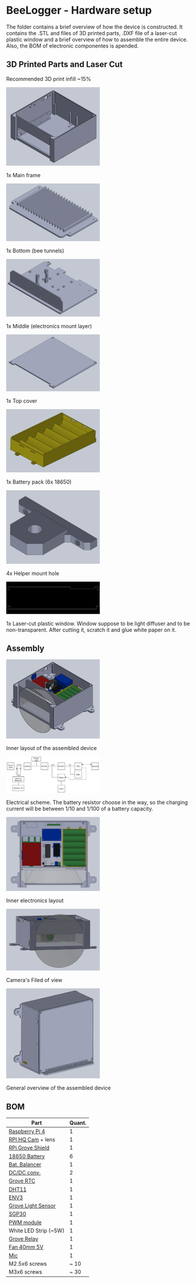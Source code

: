 # BeeLogger - Hardware setup

The folder contains a brief overview of how the device is constructed.
It contains the .STL and files of 3D printed parts, .DXF file of a laser-cut plastic window and a brief overview of how to assemble the entire device.
Also, the BOM of electronic componentes is apended.


## 3D Printed Parts and Laser Cut

Recommended 3D print infill ~15%

<img src="media/main_frame.PNG" width=50%>

1x Main frame 

<img src="media/bottom.PNG" width=50%>

1x Bottom (bee tunnels)

<img src="media/middle.PNG" width=50%>

1x Middle (electronics mount layer)

<img src="media/top.PNG" width=50%>

1x Top cover

<img src="media/battery_pack.PNG" width=50%>

1x Battery pack (6x 18650)

<img src="media/mount.PNG" width=50%>

4x Helper mount hole

<img src="media/glass_light_chamber.PNG" width=50%>

1x Laser-cut plastic window. Window suppose to be light diffuser and to be non-transparent. After cutting it, scratch it and glue white paper on it.


## Assembly

<img src="media/overview.PNG" width=50%>

Inner layout of the assembled device

<img src="media/electric_sheme.png" width=50%>

Electrical scheme. The battery resistor choose in the way, so the charging current will be between 1/10 and 1/100 of a battery capacity. 

<img src="media/electronics.PNG" width=50%>

Inner electronics layout

<img src="media/camera.PNG" width=50%>

Camera's Filed of view

<img src="media/box.PNG" width=50%>

General overview of the assembled device


## BOM

| Part                                                                                                                                                                                                                                                                                                                                                                                                                                                                                          | Quant. |
|-----------------------------------------------------------------------------------------------------------------------------------------------------------------------------------------------------------------------------------------------------------------------------------------------------------------------------------------------------------------------------------------------------------------------------------------------------------------------------------------------|--------|
| [Raspberry Pi 4](https://www.amazon.com/Raspberry-Model-2019-Quad-Bluetooth/dp/B07TC2BK1X/ref=sr_1_3?crid=3DNPLNTMRC0AU&keywords=raspberry+pi+4&qid=1657797906&sprefix=raspberry+pi+4%2Caps%2C250&sr=8-3)                                                                                                                                                                                                                                                                                     | 1      |
| [RPI HQ Cam](https://www.amazon.com/Arducam-Raspberry-Camera-Sensitivity-Adapter/dp/B09YHN5DBY/ref=sr_1_13?crid=3JH802ACAZP61&keywords=rpi+HQ+camera+lens&qid=1657798011&sprefix=rpi+hq+camera+len%2Caps%2C123&sr=8-13) + lens                                                                                                                                                                                                                                                                | 1      |
| [RPi Grove Shield](https://www.ebay.com/itm/334355129343?hash=item4dd91e63ff:g:mqgAAOSwQSJiJeLv)                                                                                                                                                                                                                                                                                                                                                                                              | 1      |
| [18650 Battery](https://www.amazon.com/dp/B0B6FSJ64C/ref=sr_1_6?keywords=18650+battery&qid=1657797820&s=hpc&sr=1-6)                                                                                                                                                                                                                                                                                                                                                                           | 6      |
| [Bat. Balancer](https://dratek.cz/arduino/1675-ochranny-modul-pro-li-ion-lithiovou-baterii-3s-11.1v-12.6v-25a.html?hp=&mena=2)                                                                                                                                                                                                                                                                                                                                                                | 1      |
| [DC/DC conv.](https://dratek.cz/arduino/1332-lm2596-buck-step-down-napajeci-modul-dc-4.0-40-1-3-37v-led-voltmetr.html)                                                                                                                                                                                                                                                                                                                                                                        | 2      |
| [Grove RTC](https://www.ebay.com/sch/i.html?_from=R40&_trksid=p2380057.m570.l1313&_nkw=grove+rtc&_sacat=0)                                                                                                                                                                                                                                                                                                                                                                                    | 1      |
| [DHT11](https://www.ebay.com/sch/i.html?_from=R40&_trksid=p2334524.m570.l1313&_nkw=DHT+11&_sacat=0&LH_TitleDesc=0&_odkw=grove+rtc&_osacat=0&LH_PrefLoc=2)                                                                                                                                                                                                                                                                                                                                     | 1      |
| [ENV3](https://rpishop.cz/senzory/4241-m5stack-env-iii-unit-se-senzorem-teploty-tlaku-a-vlhkosti-sht30qmp6988.html)                                                                                                                                                                                                                                                                                                                                                                           | 1      |
| [Grove Light Sensor](https://www.ebay.com/itm/115371780148?hash=item1adcb1a834:g:p5cAAOSw2lJijgGw&amdata=enc%3AAQAHAAAAsMwhKJOG7uEdWDz4aTTYPmgAQlXo4PAaFRxJYsTsN9ZDW8MtpcHMV4V%2Bhsg6oTzNw7bdYWFqKl9zcnKPQoEQt9o9jaSmYsWy3%2FuPxQbv%2F4rcpWA%2B3RqnVxn2d0qufJDMz87yKeJ0pvAH3CqHeBTu3Sl8CeBe4ytG7H0gK%2BD5vQbvUEcoCBuCv5cKKdVN2OFY7ayYmmd9%2BgUY6EnRWcesdm7kwgKTsANZybKgTvEvVADu%7Ctkp%3ABk9SR7TF1ce_YA)                                                                                       | 1      |
| [SGP30](https://www.ebay.com/itm/195140387077?hash=item2d6f460105:g:IV4AAOSwALliqovs&amdata=enc%3AAQAHAAAAoEYILUQBEA1M2qm9553zE1rYK8iZPUOqDFQ5M0U1%2F%2B7h1hD%2BO74fW6GdsqcuCPavIPDtD9BcmCXtbAdXqlqqsORFQD5AdWnqxj%2BqtnaFJ7cUh0A4W07rTO8RLcktgtYs15OxcXUyz%2BfB%2FDxUMdCkDCPD%2F7KCfHI3Wk3ZXtxuI%2BLa%2FMzSF8uARfPjLuD0sv1fOlyiwiupCzLwshgyeSRBeoM%3D%7Ctkp%3ABk9SR-yD3se_YA)                                                                                                                | 1      |
| [PWM module](https://www.gme.cz/pwm-regulator-6-28v-3a-product-38323)                                                                                                                                                                                                                                                                                                                                                                                                                         | 1      |
| White LED Strip (~5W)                                                                                                                                                                                                                                                                                                                                                                                                                                                                         | 1      |
| [Grove Relay](https://www.ebay.com/itm/254146781973?epid=22029928343&hash=item3b2c542315:g:EzMAAOSwSsZceRci&amdata=enc%3AAQAHAAAA4O%2B0Wh8ZB8VRDDb%2FWzsDqWErDy%2FSSafImfJD0wpvu4O8v7kF9CB2CKKtg%2BGMNghNTny%2FRScPLqYhwbOtqi4y3yHcN4Nm6020tmhc2842d%2FJ6y06LLDJvED1AmRqOSzUNlqRDt1n2pIq7CMECoP42DbTCAu3oM7Akx2VpHM4BNWExyj2piriykc%2FudUOkO0%2BGr6S1q3tQHmP1vzJkYcNNAeggqim%2Bv1iSXW%2F3%2FaeRGHtFIKr4Xokah2vNsq0NCE6vV5ECmTIgx4qSGdqW1niWqcfyO4UyeRj%2BD3lZ4KXjOPj%2B%7Ctkp%3ABFBMhq7lx79g) | 1      |
| [Fan 40mm 5V](https://www.ebay.com/itm/193494700157?hash=item2d0d2ed07d:g:~h4AAOSwHXxe5R9a&amdata=enc%3AAQAHAAAA4MZ8QLBYeV7MZkPQ7aCef%2FeS%2BUYi0dzfAXOKBU7Zo4sm7spztomIV5cc2MlaOlDPu42ZvmNDGqQX%2B3mkWMrqmf3cN8Dlz27DkY55V6tVkCSmj6hSFUPBTyDseW5LpGHNnjDxnF37DiYTF8kNNkPfArd9EyDPTwA9pWbKx5dlC7pIH6vvy20zI56Copqv5gKE573sLwvWoSqf3IbCN%2BPLXv6VAXJj%2FiGKq7W7P5nI7lhjMEqyEEVWnVKuz9BdJLZP9Y290r86Uu6Ve5wx2erYl9JlciHpBKVwx%2BlAuhTlekcO%7Ctkp%3ABFBM0tXnx79g)                                | 1      |
| [Mic](https://www.ebay.com/itm/354075600684?epid=114811768&hash=item52708ce72c:g:XxAAAOSwwPphWdPQ&amdata=enc%3AAQAHAAAA0MovSSj2B8fCi1UciKMQTruINFD31l0nOGRFHE60S58GoFakqbGCcVotesylyoWFaqIN5MyUQbZzAnNIb0QimNdfYYf2y5Rr0zYdyH%2Fhfd8kVY8AievarkFtJ1cfjrMB8Z52GJsmWBXqa8CGebM%2BvAJqmdpOzCz9i%2BnuoDnG8mN28lzAJt925zVX%2BlFu2YwtTvOwF9b7tAyrJPX1JeAMaM%2FUv9zJn1R%2B%2BnNvEcAJSrfwgm3JkXlF4zdoKQmj9zJJT2a4a20MygMvFRIiBA%2BrXtI%3D%7Ctkp%3ABFBM7rrW0sJg)                                       | 1      |
| M2.5x6 screws                                                                                                                                                                                                                                                                                                                                                                                                                                                                                 | ~ 10   |
| M3x6 screws                                                                                                                                                                                                                                                                                                                                                                                                                                                                                   | ~ 30   |








